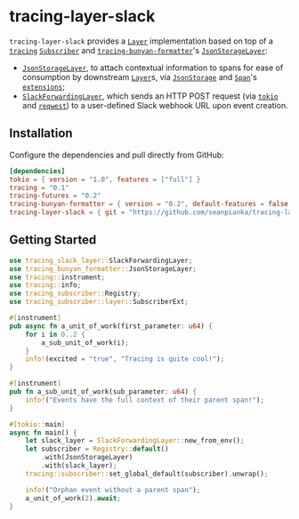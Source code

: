 # tracing-layer-slack

`tracing-layer-slack` provides a [`Layer`] implementation based on top of a [`tracing`] [`Subscriber`] and [`tracing-bunyan-formatter`]'s [`JsonStorageLayer`]:
- [`JsonStorageLayer`], to attach contextual information to spans for ease of consumption by
  downstream [`Layer`]s, via [`JsonStorage`] and [`Span`]'s [`extensions`](https://docs.rs/tracing-subscriber/0.2.5/tracing_subscriber/registry/struct.ExtensionsMut.html);
- [`SlackForwardingLayer`], which sends an HTTP POST request (via [`tokio`] and [`reqwest`]) to a user-defined Slack webhook URL upon event creation. 

## Installation

Configure the dependencies and pull directly from GitHub:

```toml
[dependencies]
tokio = { version = "1.0", features = ["full"] }
tracing = "0.1"
tracing-futures = "0.2"
tracing-bunyan-formatter = { version = "0.2", default-features = false }
tracing-layer-slack = { git = "https://github.com/seanpianka/tracing-layer-slack", branch = "master" }
```

## Getting Started

```rust
use tracing_slack_layer::SlackForwardingLayer;
use tracing_bunyan_formatter::JsonStorageLayer;
use tracing::instrument;
use tracing::info;
use tracing_subscriber::Registry;
use tracing_subscriber::layer::SubscriberExt;

#[instrument]
pub async fn a_unit_of_work(first_parameter: u64) {
    for i in 0..2 {
        a_sub_unit_of_work(i);
    }
    info!(excited = "true", "Tracing is quite cool!");
}

#[instrument]
pub fn a_sub_unit_of_work(sub_parameter: u64) {
    info!("Events have the full context of their parent span!");
}

#[tokio::main]
async fn main() {
    let slack_layer = SlackForwardingLayer::new_from_env();
    let subscriber = Registry::default()
        .with(JsonStorageLayer)
        .with(slack_layer);
    tracing::subscriber::set_global_default(subscriber).unwrap();

    info!("Orphan event without a parent span");
    a_unit_of_work(2).await;
}
```

[`Layer`]: https://docs.rs/tracing-subscriber/0.2.5/tracing_subscriber/layer/trait.Layer.html
[`SlackForwardingLayer`]: https://docs.rs/tracing-layer-slack/0.1.0/tracing_layer_slack/struct.SlackForwardingLayer.html
[`JsonStorageLayer`]: https://docs.rs/tracing-bunyan-formatter/0.1.6/tracing_bunyan_formatter/struct.JsonStorageLayer.html
[`JsonStorage`]: https://docs.rs/tracing-bunyan-formatter/0.1.6/tracing_bunyan_formatter/struct.JsonStorage.html
[`tracing-bunyan-formatter`]: https://docs.rs/tracing-bunyan-formatter/0.2.4/tracing_bunyan_formatter/index.html
[`Span`]: https://docs.rs/tracing/0.1.13/tracing/struct.Span.html
[`Subscriber`]: https://docs.rs/tracing-core/0.1.10/tracing_core/subscriber/trait.Subscriber.html
[`tracing`]: https://docs.rs/tracing
[`tracing`]: https://docs.rs/tracing-subscriber
[`reqwest`]: https://docs.rs/reqwest/0.11.4/reqwest/
[`tokio`]: https://docs.rs/tokio/1.8.1/tokio/
